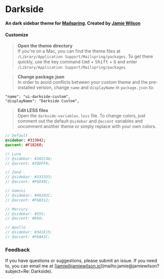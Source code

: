 # Darkside
**An dark sidebar theme for [Mailspring](https://getmailspring.com). Created by [Jamie Wilson](http://jamiewilson.io)**

#### Customize

> **Open the theme directory**  
> If you're on a Mac, you can find the theme files at `/Library/Application Support/Mailspring/packages`. To get there quickly, use the key command <kbd>Cmd</kbd> + <kbd>Shift</kbd> + <kbd>G</kbd> and enter `/Library/Application Support/Mailspring/packages`.

> **Change package.json**  
> In order to avoid conflicts between your custom theme and the pre-installed version, change `name` and `displayName` in `package.json` to:

    "name": "ui-darkside-custom",
    "displayName": "Darkside Custom",

> **Edit LESS files**  
> Open the `darkside-variables.less` file. To change colors, just comment out the default `@sidebar` and `@accent` variables and uncomment another theme or simply replace with your own colors.

```sass
// Default
@sidebar: #313042;
@accent: #F18260;

// Luna
// @sidebar: #202C46;
// @accent: #39DFF8;

// Zond
// @sidebar: #333333;
// @accent: #F6D49C;

// Gemini
// @sidebar: #00203C;
// @accent: #F6B312;

// Mercury
// @sidebar: #555;
// @accent: #999;

// Apollo
// @sidebar: #3A1E15;
// @accent: #F6AA1C;
```

### Feedback
If you have questions or suggestions, please submit an issue. If you need to, you can email me at [jamie@jamiewilson.io](mailto:jamie@jamiewilson?subject=Re: Darkside).
